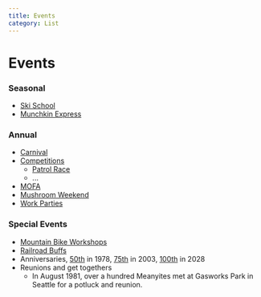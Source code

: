 ```yaml
---
title: Events
category: List
---
```

# Events
### Seasonal
- [Ski School](Ski-School)
- [Munchkin Express](Munchkin-Express)

### Annual
- [Carnival](/Event/Carnival)
- [Competitions](Competitions)
    - [Patrol Race](/Event/Patrol-Race)
    - ...
- [MOFA](MOFA)
- [Mushroom Weekend](/Event/Mushroom-Weekend)
- [Work Parties](Work-Parties)

### Special Events
- [Mountain Bike Workshops](Mountain-Bike-Workshops)
- [Railroad Buffs](Railroad-Buffs)
- Anniversaries, [50th](/Mountaineer-Annual#1978) in 1978, [75th](Anniversary#75th) in 2003, [100th](Anniversary#100th) in 2028
- Reunions and get togethers
    - In August 1981, over a hundred Meanyites met at Gasworks Park in Seattle for a potluck and reunion.
